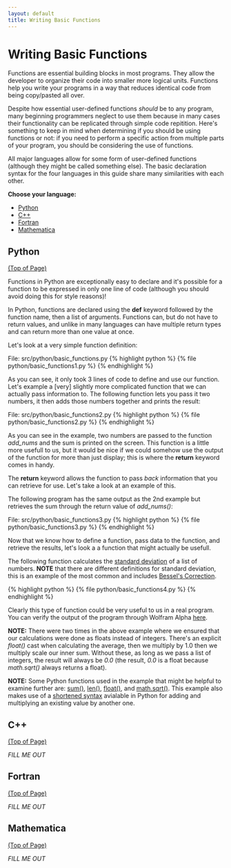 ```yaml
---
layout: default
title: Writing Basic Functions
---
```


# Writing Basic Functions

Functions are essential building blocks in most programs.  They allow the developer to organize their code into smaller more logical units.  Functions help you write your programs in a way that reduces identical code from being copy/pasted all over.

Despite how essential user-defined functions *should* be to any program, many beginning programmers neglect to use them because in many cases their functionality can be replicated through simple code repitition.  Here's something to keep in mind when determining if you should be using functions or not: if you need to perform a specific action from multiple parts of your program, you should be considering the use of functions.

All major languages allow for some form of user-defined functions (although they might be called something else).  The basic declaration syntax for the four languages in this guide share many similarities with each other.

**Choose your language:**

* [Python](#python)
* [C++](#cpp)
* [Fortran](#fortran)
* [Mathematica](#mathematica)

<a name="python"></a>
## Python
<div class="to-top"><a href="#top">(Top of Page)</a></div>
<div style="clear: both;"></div>

Functions in Python are exceptionally easy to declare and it's possible for a function to be expressed in only one line of code (although you should avoid doing this for style reasons)!

In Python, functions are declared using the **def** keyword followed by the function name, then a list of arguments.  Functions can, but do not have to return values, and unlike in many languages can have multiple return types and can return more than one value at once.

Let's look at a very simple function definition:

File: src/python/basic_functions.py
{% highlight python %}
{% file python/basic_functions1.py %}
{% endhighlight %}

As you can see, it only took 3 lines of code to define and use our function.  Let's example a \[very\] slightly more complicated function that we can actually pass information to.  The following function lets you pass it two numbers, it then adds those numbers together and prints the result:

File: src/python/basic_functions2.py
{% highlight python %}
{% file python/basic_functions2.py %}
{% endhighlight %}

As you can see in the example, two numbers are passed to the function *add_nums* and the sum is printed on the screen.  This function is a little more usefull to us, but it would be nice if we could somehow use the output of the function for more than just display; this is where the **return** keyword comes in handy.

The **return** keyword allows the function to pass *back* information that you can retrieve for use.  Let's take a look at an example of this.

The following program has the same output as the 2nd example but retrieves the sum through the return value of *add_nums()*:

File: src/python/basic_functions3.py
{% highlight python %}
{% file python/basic_functions3.py %}
{% endhighlight %}

Now that we know how to define a function, pass data to the function, and retrieve the results, let's look a a function that might actually be usefull.

The following function calculates the [standard deviation](http://en.wikipedia.org/wiki/Standard_deviation) of a list of numbers. **NOTE** that there are different definitions for standard deviation, this is an example of the most common and includes [Bessel's Correction](http://en.wikipedia.org/wiki/Bessel's_correction).

{% highlight python %}
{% file python/basic_functions4.py %}
{% endhighlight %}

Clearly this type of function could be very useful to us in a real program.  You can verify the output of the program through Wolfram Alpha [here](http://www.wolframalpha.com/input/?i=standard+deviation+of+{25,+35,+10,+17,+29,+14,+21,+31}).  

**NOTE:** There were two times in the above example where we ensured that our calculations were done as floats instead of integers.  There's an explicit *float()* cast when calculating the average, then we multiply by 1.0 then we multiply scale our inner sum.  Without these, as long as we pass a list of integers, the result will always be *0.0* (the result, *0.0* is a float because *math.sqrt()* always returns a float).

**NOTE:** Some Python functions used in the example that might be helpful to examine further are: [sum()](http://docs.python.org/library/functions.html#sum), [len()](http://docs.python.org/library/functions.html#len), [float()](http://docs.python.org/library/functions.html#float), and [math.sqrt()](http://docs.python.org/library/math.html#math.sqrt).  This example also makes use of a [shortened syntax](/examples/reference.html#python-incrementers) avialable in Python for adding and multiplying an existing value by another one.

<a name="cpp"></a>
## C++
<div class="to-top"><a href="#top">(Top of Page)</a></div>
<div style="clear: both;"></div>

*FILL ME OUT*

<a name="fortran"></a>
## Fortran
<div class="to-top"><a href="#top">(Top of Page)</a></div>
<div style="clear: both;"></div>

*FILL ME OUT*

<a name="mathematica"></a>
## Mathematica
<div class="to-top"><a href="#top">(Top of Page)</a></div>
<div style="clear: both;"></div>

*FILL ME OUT*
